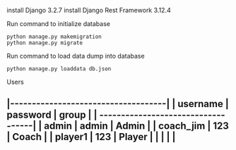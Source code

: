 install Django 3.2.7
install Django Rest Framework 3.12.4

Run command to initialize database

    python manage.py makemigration
    python manage.py migrate

Run command to load data dump into database

    python manage.py loaddata db.json

Users 

|------------------------------------|
|   username | password | group      |
| -----------------------------------|
|  admin     |  admin   |    Admin   |
|  coach_jim |  123     |    Coach   |
|  player1   |  123     |    Player  |
|            |          |            |
--------------------------------------



